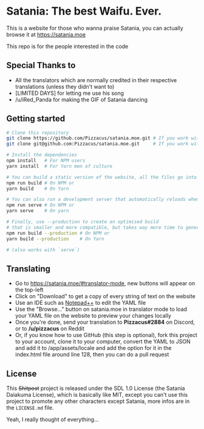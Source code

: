 # Satania: The best Waifu. Ever.

This is a website for those who wanna praise Satania, you can actually browse it at <https://satania.moe>

This repo is for the people interested in the code

## Special Thanks to
  * All the translators which are normally credited in their respective translations (unless they didn't want to)
  * [LIMITED DAYS] for letting me use his song
  * /u/iRed_Panda for making the GIF of Satania dancing

## Getting started

```bash
# Clone this repository
git clone https://github.com/Pizzacus/satania.moe.git # If you work with HTTPS
git clone git@github.com:Pizzacus/satania.moe.git     # If you work with SSH

# Install the dependencies
npm install   # For NPM users
yarn install  # For Yarn men of culture

# You can build a static version of the website, all the files go into `dist/`
npm run build # On NPM or
yarn build    # On Yarn

# You can also run a development server that automatically reloads when you change anything!
npm run serve # On NPM or
yarn serve    # On yarn

# Finally, use --production to create an optimised build
# that is smaller and more compatible, but takes way more time to generate
npm run build --production # On NPM or
yarn build --production    # On Yarn

# (also works with `serve`)
```
## Translating

* Go to <https://satania.moe/#translator-mode>, new buttons will appear on the top-left
* Click on "Download" to get a copy of every string of text on the website
* Use an IDE such as [Notepad++](https://notepad-plus-plus.org/) to edit the YAML file
* Use the "Browse..." button on satania.moe in translator mode to load your YAML file on the website to preview your changes locally
* Once you're done, send your translation to **Pizzacus#2884** on Discord, or to **/u/pizzacus** on Reddit
* Or, if you know how to use GitHub (this step is optional), fork this project to your account, clone it to your computer,
convert the YAML to JSON and add it to /app/assets/locale and add the option for it in the index.html file around line 128, then you can do a pull request

## License

This ~~Shitpost~~ project is released under the SDL 1.0 License (the Satania Daiakuma License), which is basically like MIT, except you can't use this project to promote any other characters except Satania, more infos are in the `LICENSE.md` file.

Yeah, I really thought of everything...
